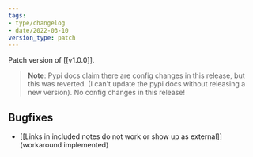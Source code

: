 ```yaml
---
tags:
- type/changelog
- date/2022-03-10
version_type: patch
---
```


Patch version of [[v1.0.0]].

> **Note**: Pypi docs claim there are config changes in this release, but this was reverted. (I can't update the pypi docs without releasing a new version). No config changes in this release!

## Bugfixes
- [[Links in included notes do not work or show up as external]] (workaround implemented)
